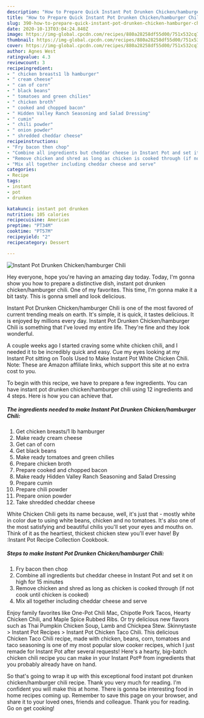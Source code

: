 ```yaml
---
description: "How to Prepare Quick Instant Pot Drunken Chicken/hamburger Chili"
title: "How to Prepare Quick Instant Pot Drunken Chicken/hamburger Chili"
slug: 390-how-to-prepare-quick-instant-pot-drunken-chicken-hamburger-chili
date: 2020-10-13T03:04:24.840Z
image: https://img-global.cpcdn.com/recipes/880a28258df55d00/751x532cq70/instant-pot-drunken-chickenhamburger-chili-recipe-main-photo.jpg
thumbnail: https://img-global.cpcdn.com/recipes/880a28258df55d00/751x532cq70/instant-pot-drunken-chickenhamburger-chili-recipe-main-photo.jpg
cover: https://img-global.cpcdn.com/recipes/880a28258df55d00/751x532cq70/instant-pot-drunken-chickenhamburger-chili-recipe-main-photo.jpg
author: Agnes West
ratingvalue: 4.3
reviewcount: 3
recipeingredient:
- " chicken breasts1 lb hamburger"
- " cream cheese"
- " can of corn"
- " black beans"
- " tomatoes and green chilies"
- " chicken broth"
- " cooked and chopped bacon"
- " Hidden Valley Ranch Seasoning and Salad Dressing"
- " cumin"
- " chili powder"
- " onion powder"
- " shredded cheddar cheese"
recipeinstructions:
- "Fry bacon then chop"
- "Combine all ingredients but cheddar cheese in Instant Pot and set it on high for 15 minutes"
- "Remove chicken and shred as long as chicken is cooked through (if not cook until chicken is cooked)"
- "Mix all together including cheddar cheese and serve"
categories:
- Recipe
tags:
- instant
- pot
- drunken

katakunci: instant pot drunken 
nutrition: 105 calories
recipecuisine: American
preptime: "PT34M"
cooktime: "PT57M"
recipeyield: "2"
recipecategory: Dessert

---
```



![Instant Pot Drunken Chicken/hamburger Chili](https://img-global.cpcdn.com/recipes/880a28258df55d00/751x532cq70/instant-pot-drunken-chickenhamburger-chili-recipe-main-photo.jpg)

Hey everyone, hope you're having an amazing day today. Today, I'm gonna show you how to prepare a distinctive dish, instant pot drunken chicken/hamburger chili. One of my favorites. This time, I'm gonna make it a bit tasty. This is gonna smell and look delicious.

Instant Pot Drunken Chicken/hamburger Chili is one of the most favored of current trending meals on earth. It's simple, it is quick, it tastes delicious. It is enjoyed by millions every day. Instant Pot Drunken Chicken/hamburger Chili is something that I've loved my entire life. They're fine and they look wonderful.

A couple weeks ago I started craving some white chicken chili, and I needed it to be incredibly quick and easy. Cue my eyes looking at my Instant Pot sitting on Tools Used to Make Instant Pot White Chicken Chili. Note: These are Amazon affiliate links, which support this site at no extra cost to you.


To begin with this recipe, we have to prepare a few ingredients. You can have instant pot drunken chicken/hamburger chili using 12 ingredients and 4 steps. Here is how you can achieve that.

<!--inarticleads1-->

##### The ingredients needed to make Instant Pot Drunken Chicken/hamburger Chili:

1. Get  chicken breasts/1 lb hamburger
1. Make ready  cream cheese
1. Get  can of corn
1. Get  black beans
1. Make ready  tomatoes and green chilies
1. Prepare  chicken broth
1. Prepare  cooked and chopped bacon
1. Make ready  Hidden Valley Ranch Seasoning and Salad Dressing
1. Prepare  cumin
1. Prepare  chili powder
1. Prepare  onion powder
1. Take  shredded cheddar cheese


White Chicken Chili gets its name because, well, it&#39;s just that - mostly white in color due to using white beans, chicken and no tomatoes. It&#39;s also one of the most satisfying and beautiful chilis you&#39;ll set your eyes and mouths on. Think of it as the heartiest, thickest chicken stew you&#39;ll ever have! By :Instant Pot Recipe Collection Cookbook. 

<!--inarticleads2-->

##### Steps to make Instant Pot Drunken Chicken/hamburger Chili:

1. Fry bacon then chop
1. Combine all ingredients but cheddar cheese in Instant Pot and set it on high for 15 minutes
1. Remove chicken and shred as long as chicken is cooked through (if not cook until chicken is cooked)
1. Mix all together including cheddar cheese and serve


Enjoy family favorites like One-Pot Chili Mac, Chipotle Pork Tacos, Hearty Chicken Chili, and Maple Spice Rubbed Ribs. Or try delicious new flavors such as Thai Pumpkin Chicken Soup, Lamb and Chickpea Stew. Skinnytaste &gt; Instant Pot Recipes &gt; Instant Pot Chicken Taco Chili. This delicious Chicken Taco Chili recipe, made with chicken, beans, corn, tomatoes and taco seasoning is one of my most popular slow cooker recipes, which I just remade for Instant Pot after several requests! Here&#39;s a hearty, big-batch chicken chili recipe you can make in your Instant Pot® from ingredients that you probably already have on hand. 

So that's going to wrap it up with this exceptional food instant pot drunken chicken/hamburger chili recipe. Thank you very much for reading. I'm confident you will make this at home. There is gonna be interesting food in home recipes coming up. Remember to save this page on your browser, and share it to your loved ones, friends and colleague. Thank you for reading. Go on get cooking!
